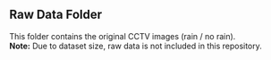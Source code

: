 ## Raw Data Folder

This folder contains the original CCTV images (rain / no rain).  
**Note:** Due to dataset size, raw data is not included in this repository.
